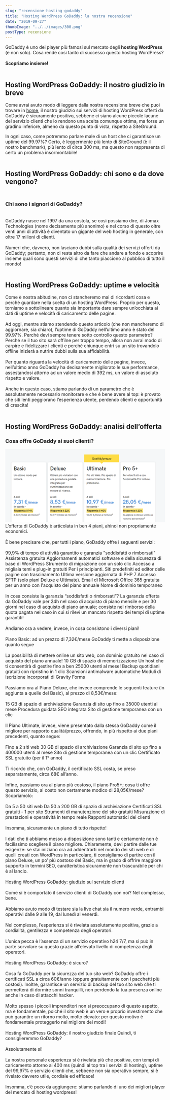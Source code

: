 ```yaml
---
slug: "recensione-hosting-godaddy"
title: "Hosting WordPress GoDaddy: la nostra recensione"
date: "2019-09-27"
thumbImage: "../../images/300.png"
postType: recensione
---
```


GoDaddy è uno dei player più famosi sul mercato degli **hosting WordPress** (e non solo). Cosa rende così tanto di successo questo hosting WordPress?
<br/>
<br/>
**Scopriamo insieme!**<br/>
<br/>

## Hosting WordPress GoDaddy: il nostro giudizio in breve

Come avrai avuto modo di leggere dalla nostra recensione breve che puoi trovare in [home](/), il nostro giudizio sui servizi di hosting WordPress offerti da GoDaddy è sicuramente positivo, sebbene ci siano alcune piccole lacune del servizio clienti che lo rendono una scelta comunque ottima, ma forse un gradino inferiore, almeno da questo punto di vista, rispetto a SiteGround.

In ogni caso, come potremmo parlare male di un host che ci garantisce un uptime del 99.97%? Certo, è leggermente più lento di SiteGround (è il nostro benchmark), più lento di circa 300 ms, ma questo non rappresenta di certo un problema insormontabile!<br/><br/>

## Hosting WordPress GoDaddy: chi sono e da dove vengono?<br/><br/>

### Chi sono i signori di GoDaddy?

<br/>
GoDaddy nasce nel 1997 da una costola, se così possiamo dire, di Jomax Technologies (nome decisamente più anonimo) e nel corso di questo oltre venti anni di attività è diventato un gigante del web hosting in generale, con oltre 17 milioni di clienti.
<br/><br/>
Numeri che, davvero, non lasciano dubbi sulla qualità dei servizi offerti da GoDaddy; pertanto, non ci resta altro da fare che andare a fondo e scoprire insieme quali sono questi servizi di che tanto piacciono al pubblico di tutto il mondo!<br/><br/>

## Hosting WordPress GoDaddy: uptime e velocità

Come è nostra abitudine, non ci stancheremo mai di ricordarti cosa e perché guardare nella scelta di un hosting WordPress. Proprio per questo, torniamo a sottolineare quanto sia importante dare sempre un’occhiata ai dati di uptime e velocità di caricamento delle pagine.
<br/><br/>
Ad oggi, mentre stiamo stendendo questo articolo (che non mancheremo di aggiornare, sia chiaro), l’uptime di GoDaddy nell’ultimo anno è stato del 99.97%.
Perché devi sempre tenere sotto controllo questo parametro? Perché se il tuo sito sarà offilne per troppo tempo, allora non avrai modo di carpire e fidelizzare i clienti e perché chiunque entri su un sito trovandolo offline inizierà a nutrire dubbi sulla sua affidabilità.
<br/><br/>
Per quanto riguarda la velocità di caricamento delle pagine, invece, nell’ultimo anno GoDaddy ha decisamente migliorato le sue performance, assestandosi attorno ad un valore medio di 392 ms, un valore di assoluto rispetto e valore.
<br/><br/>
Anche in questo caso, stiamo parlando di un parametro che è assolutamente necessario monitorare e che è bene avere al top: è provato che siti lenti peggiorano l’esperienza utente, perdendo clienti e opportunità di crescita!<br/><br/>

## Hosting WordPress GoDaddy: analisi dell’offerta

### Cosa offre GoDaddy ai suoi clienti?

![Prezzi Hosting Wordpress GoDaddy](./images/prezziGoDaddy.png)
<br/>
L’offerta di GoDaddy è articolata in ben 4 piani, ahinoi non propriamente economici.
<br/><br/>
È bene precisare che, per tutti i piano, GoDaddy offre i seguenti servizi:
<br/><br/>
99,9% di tempo di attività garantito e garanzia "soddisfatti o rimborsati"
Assistenza gratuita
Aggiornamenti automatici software e della sicurezza di base di WordPress
Strumento di migrazione con un solo clic
Accesso a migliaia temi e plug-in gratuiti
Per i principianti. Siti predefiniti ed editor delle pagine con trascinamento
Ultima versione aggiornata di PHP 7
Accesso SFTP (solo piani Deluxe e Ultimate).
Email di Microsoft Office 365 gratuita per un anno con l'acquisto del piano annuale
Nome di dominio temporaneo
<br/><br/>
In cosa consiste la garanzia “soddisfatti o rimborsati”? La garanzia offerta da GoDaddy vale per 24h nel caso di acquisto di piano mensile e per 30 giorni nel caso di acquisto di piano annuale; consiste nel rimborso della quota pagata nel caso in cui si rilevi un mancato rispetto dei tempi di uptime garantiti!
<br/><br/>
Andiamo ora a vedere, invece, in cosa consistono i diversi piani!
<br/><br/>
Piano Basic: ad un prezzo di 7,32€/mese GoDaddy ti mette a disposizione quanto segue
<br/><br/>
La possibilità di mettere online un sito web, con dominio gratuito nel caso di acquisto del piano annuale!
10 GB di spazio di memorizzazione
Un host che ti consentirà di gestire fino a ben 25000 utenti al mese!
Backup quotidiani gratuiti con ripristino in 1 clic
Scansioni antimalware automatiche
Moduli di iscrizione incorporati di Gravity Forms
<br/><br/>
Passiamo ora al Piano Deluxe, che invece comprende le seguenti feature (in aggiunta a quelle del Basic), al prezzo di 8,53€/mese:
<br/><br/>
15 GB di spazio di archiviazione
Garanzia di sito up fino a 35000 utenti al mese
Procedura guidata SEO integrata
Sito di gestione temporanea con un clic
<br/><br/>
Il Piano Ultimate, invece, viene presentato dalla stessa GoDaddy come il migliore per rapporto qualità/prezzo, offrendo, in più rispetto ai due piani precedenti, quanto segue:
<br/><br/>
Fino a 2 siti web
30 GB di spazio di archiviazione
Garanzia di sito up fino a 400000 utenti al mese
Sito di gestione temporanea con un clic
Certificato SSL gratuito (per il 1° anno)
<br/><br/>
Ti ricordo che, con GoDaddy, il certificato SSL costa, se preso separatamente, circa 68€ all’anno.
<br/><br/>
Infine, passiamo ora al piano più costoso, il piano Pro5+; cosa ti offre questo servizio, al costo non certamente modico di 28,05€/mese? Scopriamolo:
<br/><br/>
Da 5 a 50 siti web
Da 50 a 200 GB di spazio di archiviazione
Certificati SSL gratuiti - 1 per sito
Strumenti di manutenzione del sito gratuiti
Misurazione di prestazioni e operatività in tempo reale
Rapporti automatici dei clienti
<br/><br/>
Insomma, sicuramente un piano di tutto rispetto!
<br/><br/>
I dati che ti abbiamo messo a disposizione sono tanti e certamente non è facilissimo scegliere il piano migliore. Chiaramente, devi partire dalle tue esigenze: se stai iniziano ora ad addentrarti nel mondo dei siti web e di quelli creati con WordPress in particolare, ti consigliamo di partire con il piano Deluxe, un po’ più costoso del Basic, ma in grado di offrire maggiore supporto in termini SEO, caratteristica sicuramente non trascurabile per chi è al lancio.
<br/><br/>
Hosting WordPress GoDaddy: giudizio sul servizio clienti
<br/><br/>
Come si è comportato il servizio clienti di GoDaddy con noi?
Nel complesso, bene.
<br/><br/>
Abbiamo avuto modo di testare sia la live chat sia il numero verde, entrambi operativi dalle 9 alle 19, dal lunedì al venerdì.
<br/><br/>
Nel complesso, l’esperienza si è rivelata assolutamente positiva, grazie a cordialità, gentilezza e competenza degli operatori.
<br/><br/>
L’unica pecca è l’assenza di un servizio operativo h24 7/7, ma si può in parte sorvolare su questo grazie all’elevato livello di competenza degli operatori.
<br/><br/>
Hosting WordPress GoDaddy: è sicuro?
<br/><br/>
Cosa fa GoDaddy per la sicurezza del tuo sito web?
GoDaddy offre i certificati SSL a circa 60€/anno (oppure gratuitamente con i pacchetti più costosi). Inoltre, garantisce un servizio di backup del tuo sito web che ti permetterà di dormire sonni tranquilli, non perdendo la tua presenza online anche in caso di attacchi hacker.
<br/><br/>
Molto spesso i piccoli imprenditori non si preoccupano di questo aspetto, ma è fondamentale, poiché il sito web è un vero e proprio investimento che può garantire un ritorno molto, molto elevato: per questo motivo è fondamentale proteggerlo nel migliore dei modi!
<br/><br/>
Hosting WordPress GoDaddy: il nostro giudizio finale
Quindi, ti consiglieremmo GoDaddy?
<br/><br/>
Assolutamente si!
<br/><br/>
La nostra personale esperienza si è rivelata più che positiva, con tempi di caricamento attorno ai 400 ms (quindi al top tra i servizi di hosting), uptime del 99,97% e servizio clienti che, sebbene non sia operativo sempre, si è rivelato davvero utile, cordiale ed efficace!
<br/><br/>
Insomma, c’è poco da aggiungere: stiamo parlando di uno dei migliori player del mercato di hosting wordpress!
